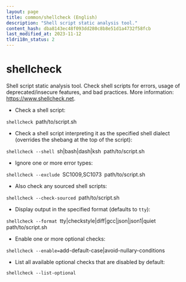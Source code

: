 ```yaml
---
layout: page
title: common/shellcheck (English)
description: "Shell script static analysis tool."
content_hash: dba8143ec48f093dd280c8b8e51d1a4732f58fcb
last_modified_at: 2023-11-12
tldri18n_status: 2
---
```

# shellcheck

Shell script static analysis tool.
Check shell scripts for errors, usage of deprecated/insecure features, and bad practices.
More information: <https://www.shellcheck.net>.

- Check a shell script:

`shellcheck `<span class="tldr-var badge badge-pill bg-dark-lm bg-white-dm text-white-lm text-dark-dm font-weight-bold">path/to/script.sh</span>

- Check a shell script interpreting it as the specified shell dialect (overrides the shebang at the top of the script):

`shellcheck --shell `<span class="tldr-var badge badge-pill bg-dark-lm bg-white-dm text-white-lm text-dark-dm font-weight-bold">sh|bash|dash|ksh</span>` `<span class="tldr-var badge badge-pill bg-dark-lm bg-white-dm text-white-lm text-dark-dm font-weight-bold">path/to/script.sh</span>

- Ignore one or more error types:

`shellcheck --exclude `<span class="tldr-var badge badge-pill bg-dark-lm bg-white-dm text-white-lm text-dark-dm font-weight-bold">SC1009,SC1073</span>` `<span class="tldr-var badge badge-pill bg-dark-lm bg-white-dm text-white-lm text-dark-dm font-weight-bold">path/to/script.sh</span>

- Also check any sourced shell scripts:

`shellcheck --check-sourced `<span class="tldr-var badge badge-pill bg-dark-lm bg-white-dm text-white-lm text-dark-dm font-weight-bold">path/to/script.sh</span>

- Display output in the specified format (defaults to `tty`):

`shellcheck --format `<span class="tldr-var badge badge-pill bg-dark-lm bg-white-dm text-white-lm text-dark-dm font-weight-bold">tty|checkstyle|diff|gcc|json|json1|quiet</span>` `<span class="tldr-var badge badge-pill bg-dark-lm bg-white-dm text-white-lm text-dark-dm font-weight-bold">path/to/script.sh</span>

- Enable one or more optional checks:

`shellcheck --enable=`<span class="tldr-var badge badge-pill bg-dark-lm bg-white-dm text-white-lm text-dark-dm font-weight-bold">add-default-case|avoid-nullary-conditions</span>

- List all available optional checks that are disabled by default:

`shellcheck --list-optional`
